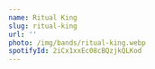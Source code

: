 ```yaml
---
name: Ritual King
slug: ritual-king
url: ''
photo: /img/bands/ritual-king.webp
spotifyId: 2iCx1xxEc08cBQzjkQLKod
---
```

